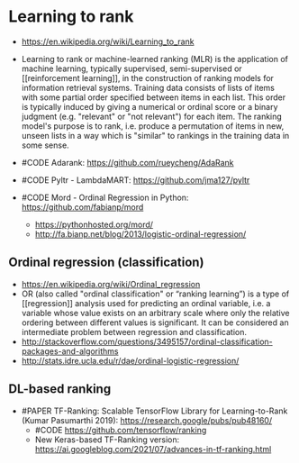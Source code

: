 # Learning to rank

- https://en.wikipedia.org/wiki/Learning_to_rank
- Learning to rank or machine-learned ranking (MLR) is the application of machine learning, typically supervised, semi-supervised or [[reinforcement learning]], in the construction of ranking models for information retrieval systems. Training data consists of lists of items with some partial order specified between items in each list. This order is typically induced by giving a numerical or ordinal score or a binary judgment (e.g. "relevant" or "not relevant") for each item. The ranking model's purpose is to rank, i.e. produce a permutation of items in new, unseen lists in a way which is "similar" to rankings in the training data in some sense.

- #CODE Adarank: https://github.com/rueycheng/AdaRank
- #CODE Pyltr - LambdaMART: https://github.com/jma127/pyltr
- #CODE Mord - Ordinal Regression in Python: https://github.com/fabianp/mord
	- https://pythonhosted.org/mord/
	- http://fa.bianp.net/blog/2013/logistic-ordinal-regression/

## Ordinal regression (classification)
- https://en.wikipedia.org/wiki/Ordinal_regression
- OR (also called "ordinal classification" or “ranking learning”) is a type of [[regression]] analysis used for predicting an ordinal variable, i.e. a variable whose value exists on an arbitrary scale where only the relative ordering between different values is significant. It can be considered an intermediate problem between regression and classification.
- http://stackoverflow.com/questions/3495157/ordinal-classification-packages-and-algorithms
- http://stats.idre.ucla.edu/r/dae/ordinal-logistic-regression/

## DL-based ranking
- #PAPER TF-Ranking: Scalable TensorFlow Library for Learning-to-Rank (Kumar Pasumarthi 2019): https://research.google/pubs/pub48160/
	- #CODE https://github.com/tensorflow/ranking
	- New Keras-based TF-Ranking version: https://ai.googleblog.com/2021/07/advances-in-tf-ranking.html
